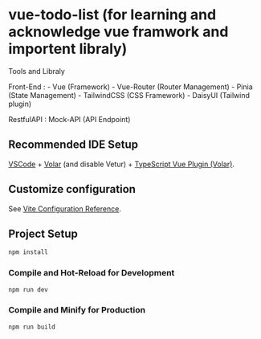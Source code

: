 # vue-todo-list (for learning and acknowledge vue framwork and importent libraly)

Tools and Libraly

Front-End :
    - Vue (Framework)
    - Vue-Router (Router Management)
    - Pinia (State Management)
    - TailwindCSS (CSS Framework)
    - DaisyUI (Tailwind plugin)

RestfulAPI :
Mock-API (API Endpoint)

## Recommended IDE Setup

[VSCode](https://code.visualstudio.com/) + [Volar](https://marketplace.visualstudio.com/items?itemName=Vue.volar) (and disable Vetur) + [TypeScript Vue Plugin (Volar)](https://marketplace.visualstudio.com/items?itemName=Vue.vscode-typescript-vue-plugin).

## Customize configuration

See [Vite Configuration Reference](https://vitejs.dev/config/).

## Project Setup

```sh
npm install
```

### Compile and Hot-Reload for Development

```sh
npm run dev
```

### Compile and Minify for Production

```sh
npm run build
```
